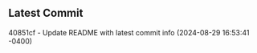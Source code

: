 
## Latest Commit
40851cf - Update README with latest commit info (2024-08-29 16:53:41 -0400) <Yunxi-Zhou>
